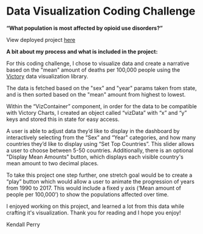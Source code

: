 # Data Visualization Coding Challenge 

**“What population is most affected by opioid use disorders?”**

View deployed project [here](https://kendallperry.github.io/IHME-Data-Viz-Challenge/)

**A bit about my process and what is included in the project:**

For this coding challenge, I chose to visualize data and create a narrative based on the "mean" amount of deaths per 100,000 people using the [Victory](https://github.com/FormidableLabs/victory) data visualization library.

The data is fetched based on the "sex" and "year" params taken from state, and is then sorted based on the "mean" amount from highest to lowest.

Within the “VizContainer” component, in order for the data to be compatible with Victory Charts, I created an object called “vizData” with “x” and “y” keys and stored this in state for easy access.  

A user is able to adjust data they’d like to display in the dashboard by interactively selecting from the “Sex” and “Year" categories, and how many countries they’d like to display using “Set Top Countries”.  This slider allows a user to choose between 5-50 countries. Additionally, there is an optional "Display Mean Amounts" button, which displays each visible country's mean amount to two decimal places.

To take this project one step further, one stretch goal would be to create a “play” button which would allow a user to animate the progression of years from 1990 to 2017.  This would include a fixed y axis (‘Mean amount of people per 100,000’) to show the populations affected over time.

I enjoyed working on this project, and learned a lot from this data while crafting it's visualization. 
Thank you for reading and I hope you enjoy!

Kendall Perry
